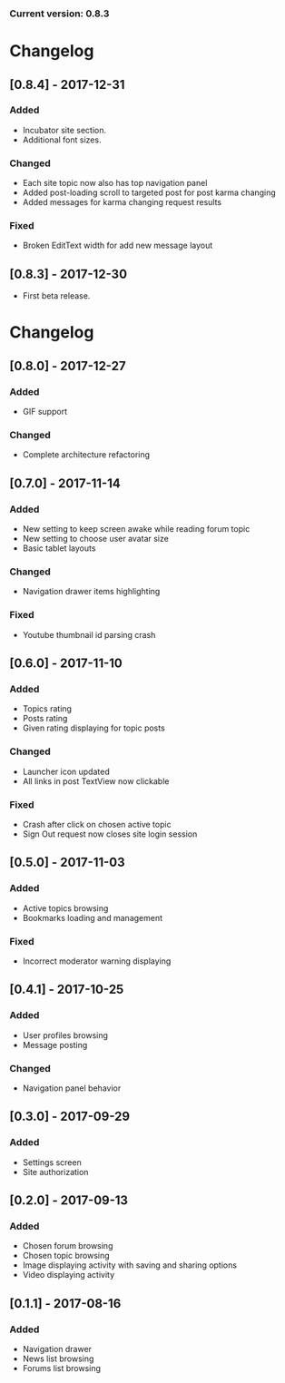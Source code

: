 ### Current version: 0.8.3

# Changelog
## [0.8.4] - 2017-12-31
### Added
- Incubator site section.
- Additional font sizes.

### Changed
- Each site topic now also has top navigation panel
- Added post-loading scroll to targeted post for post karma changing
- Added messages for karma changing request results

### Fixed
- Broken EditText width for add new message layout

## [0.8.3] - 2017-12-30
- First beta release.

# Changelog
## [0.8.0] - 2017-12-27
### Added
- GIF support

### Changed
- Complete architecture refactoring

## [0.7.0] - 2017-11-14
### Added
- New setting to keep screen awake while reading forum topic
- New setting to choose user avatar size
- Basic tablet layouts

### Changed
- Navigation drawer items highlighting

### Fixed
- Youtube thumbnail id parsing crash

## [0.6.0] - 2017-11-10
### Added
- Topics rating
- Posts rating
- Given rating displaying for topic posts

### Changed
- Launcher icon updated
- All links in post TextView now clickable

### Fixed
- Crash after click on chosen active topic
- Sign Out request now closes site login session

## [0.5.0] - 2017-11-03
### Added
- Active topics browsing
- Bookmarks loading and management

### Fixed
- Incorrect moderator warning displaying


## [0.4.1] - 2017-10-25
### Added
- User profiles browsing
- Message posting

### Changed
- Navigation panel behavior

## [0.3.0] - 2017-09-29
### Added
- Settings screen
- Site authorization

## [0.2.0] - 2017-09-13
### Added
- Chosen forum browsing
- Chosen topic browsing
- Image displaying activity with saving and sharing options
- Video displaying activity


## [0.1.1] - 2017-08-16
### Added
- Navigation drawer
- News list browsing
- Forums list browsing
